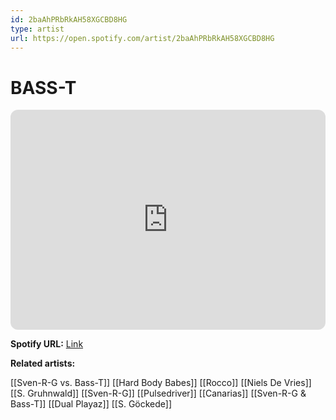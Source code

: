 ```yaml
---
id: 2baAhPRbRkAH58XGCBD8HG
type: artist
url: https://open.spotify.com/artist/2baAhPRbRkAH58XGCBD8HG
---
```

# BASS-T

<iframe style="border-radius:12px" src="https://open.spotify.com/embed/artist/2baAhPRbRkAH58XGCBD8HG" width="100%" height="352" frameBorder="0" allowfullscreen="" allow="autoplay; clipboard-write; encrypted-media; fullscreen; picture-in-picture" loading="lazy"></iframe>

**Spotify URL:** [Link](https://open.spotify.com/artist/2baAhPRbRkAH58XGCBD8HG)

**Related artists:**

[[Sven-R-G vs. Bass-T]]
[[Hard Body Babes]]
[[Rocco]]
[[Niels De Vries]]
[[S. Gruhnwald]]
[[Sven-R-G]]
[[Pulsedriver]]
[[Canarias]]
[[Sven-R-G & Bass-T]]
[[Dual Playaz]]
[[S. Göckede]]
